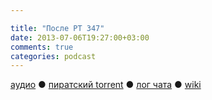 ```yaml
---

title: "После РT 347"
date: 2013-07-06T19:27:00+03:00
comments: true
categories: podcast
---
```

[аудио](http://cdn.radio-t.com/rt347post.mp3) ● [пиратский torrent](http://pirates.radio-t.com/torrents/rt347post.mp3.torrent) ● [лог чата](http://chat.radio-t.com/logs/radio-t-347.html) ●  [wiki](http://wiki.radio-t.com/%D0%9F%D0%BE%D1%81%D0%BB%D0%B5_%D0%A0%D0%A2_347) <audio src="http://cdn.radio-t.com/rt347post.mp3" preload="none">
